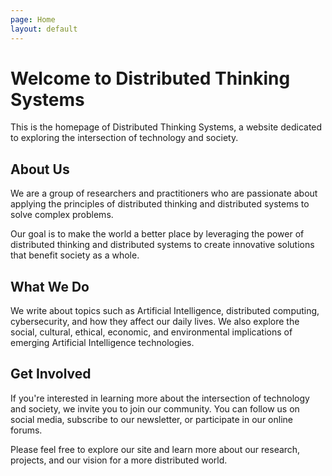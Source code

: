 ```yaml
---
page: Home
layout: default
---
```


# Welcome to Distributed Thinking Systems

This is the homepage of Distributed Thinking Systems, a website dedicated to exploring the intersection of technology and society.

## About Us

We are a group of researchers and practitioners who are passionate about applying the principles of distributed thinking and distributed systems to solve complex problems.

Our goal is to make the world a better place by leveraging the power of distributed thinking and distributed systems to create innovative solutions that benefit society as a whole.

## What We Do

We write about topics such as Artificial Intelligence, distributed computing, cybersecurity, and how they affect our daily lives. We also explore the social, cultural, ethical, economic, and environmental implications of emerging Artificial Intelligence technologies.

## Get Involved

If you're interested in learning more about the intersection of technology and society, we invite you to join our community. You can follow us on social media, subscribe to our newsletter, or participate in our online forums.

Please feel free to explore our site and learn more about our research, projects, and our vision for a more distributed world.
